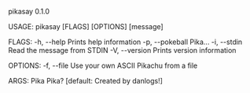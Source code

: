 pikasay 0.1.0

USAGE:
    pikasay [FLAGS] [OPTIONS] [message]

FLAGS:
    -h, --help        Prints help information
    -p, --pokeball    Pika...
    -i, --stdin       Read the message from STDIN
    -V, --version     Prints version information

OPTIONS:
    -f, --file <file>    Use your own ASCII Pikachu from a file

ARGS:
    <message>    Pika Pika? [default: Created by danlogs!]